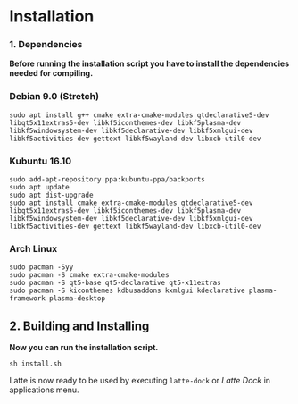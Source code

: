 Installation
============

### 1. Dependencies

**Before running the installation script you have to install the dependencies needed for compiling.**

### Debian 9.0 (Stretch)

```
sudo apt install g++ cmake extra-cmake-modules qtdeclarative5-dev libqt5x11extras5-dev libkf5iconthemes-dev libkf5plasma-dev libkf5windowsystem-dev libkf5declarative-dev libkf5xmlgui-dev libkf5activities-dev gettext libkf5wayland-dev libxcb-util0-dev
```

### Kubuntu 16.10

```
sudo add-apt-repository ppa:kubuntu-ppa/backports
sudo apt update 
sudo apt dist-upgrade 
sudo apt install cmake extra-cmake-modules qtdeclarative5-dev libqt5x11extras5-dev libkf5iconthemes-dev libkf5plasma-dev libkf5windowsystem-dev libkf5declarative-dev libkf5xmlgui-dev libkf5activities-dev gettext libkf5wayland-dev libxcb-util0-dev
```

### Arch Linux

```
sudo pacman -Syy
sudo pacman -S cmake extra-cmake-modules
sudo pacman -S qt5-base qt5-declarative qt5-x11extras
sudo pacman -S kiconthemes kdbusaddons kxmlgui kdeclarative plasma-framework plasma-desktop
```

## 2. Building and Installing

**Now you can run the installation script.**

```
sh install.sh
```

Latte is now ready to be used by executing  ```latte-dock``` or _Latte Dock_ in applications menu.
